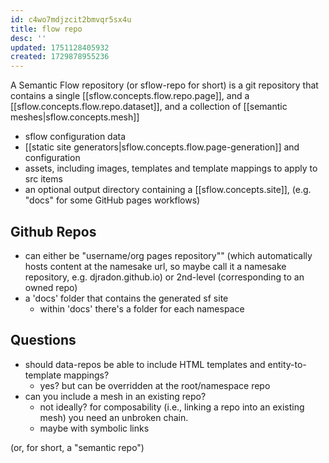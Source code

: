 ```yaml
---
id: c4wo7mdjzcit2bmvqr5sx4u
title: flow repo
desc: ''
updated: 1751128405932
created: 1729878955236
---
```


A Semantic Flow repository (or sflow-repo for short) is a git repository that contains a single [[sflow.concepts.flow.repo.page]], and a [[sflow.concepts.flow.repo.dataset]], and a collection of [[semantic meshes|sflow.concepts.mesh]]
  - sflow configuration data
  - [[static site generators|sflow.concepts.flow.page-generation]] and configuration
  - assets, including images, templates and template mappings to apply to src items
  - an optional output directory containing a [[sflow.concepts.site]], (e.g. "docs" for some GitHub pages workflows)

 

## Github Repos

- can either be "username/org pages repository"" (which automatically hosts content at the namesake url, so maybe call it a namesake repository, e.g. djradon.github.io) or 2nd-level (corresponding to an owned repo)
- a 'docs' folder that contains the generated sf site
    - within 'docs' there's a folder for each namespace
  
## Questions

- should data-repos be able to include HTML templates and entity-to-template mappings?
  - yes? but can be overridden at the root/namespace repo
- can you include a mesh in an existing repo?
  - not ideally? for composability (i.e., linking a repo into an existing mesh) you need an unbroken chain.
  - maybe with symbolic links


(or, for short, a "semantic repo")